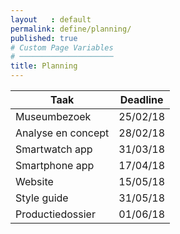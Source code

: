```yaml
---
layout   : default
permalink: define/planning/
published: true
# Custom Page Variables
# ─────────────────────
title: Planning
---
```


 <table class="table">
    <thead class="thead-dark">
        <tr>
            <th>Taak</th>
            <th>Deadline</th>
        </tr>
    </thead>
    <tbody>
        <tr>
            <td>Museumbezoek</td>
            <td>25/02/18</td>
        </tr>
        <tr>
            <td>Analyse en concept</td>
            <td>28/02/18</td>
        </tr>
        <tr>
            <td>Smartwatch app</td>
            <td>31/03/18</td>
        </tr>
         <tr>
            <td>Smartphone app</td>
            <td>17/04/18</td>
        </tr>
        <tr>
            <td>Website</td>
            <td>15/05/18</td>
        </tr>
        <tr>
            <td>Style guide</td>
            <td>31/05/18</td>
        </tr>
        <tr>
            <td>Productiedossier</td>
            <td>01/06/18</td>
        </tr>
    </tbody>
</table>